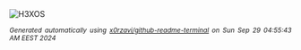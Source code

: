 <div align="justify">
<picture>
    <source media="(prefers-color-scheme: dark)" srcset="https://i.ibb.co/D7PF452/output-gif.gif">
    <source media="(prefers-color-scheme: light)" srcset="https://i.ibb.co/D7PF452/output-gif.gif">
    <img alt="H3XOS" src="https://i.ibb.co/D7PF452/output-gif.gif">
</picture>

<sub><i>Generated automatically using [x0rzavi/github-readme-terminal](https://github.com/x0rzavi/github-readme-terminal) on Sun Sep 29 04:55:43 AM EEST 2024</i></sub>
</div>